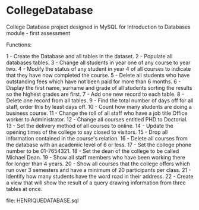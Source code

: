  # CollegeDatabase
College Database project designed in MySQL for Introduction to Databases module - first assessment

Functions:  

1 - Create the Database and all tables in the dataset.
2 - Populate all databases tables.
3 - Change all students in year one of any course to year two.
4 - Modify the status of any student in year 4 of all courses to indicate that they have now completed the course.
5 - Delete all students who have outstanding fees which have not been paid for more than 6 months.
6 - Display the first name, surname and grade of all students sorting the results so the highest grades are first.
7 - Add one new record to each table.
8 - Delete one record from all tables.
9 - Find the total number of days off for all staff, order this by least days off.
10 - Count how many students are doing a business course.
11 - Change the roll of all staff who have a job title Office worker to Administrator.
12 - Change all courses entitled PHD to Doctorial.
13 - Set the delivery method of all courses to online.
14 - Update the opening times of the college to say closed to visitors.
15 - Drop all information contained in the course's relation.
16 - Delete all courses from the database with an academic level of 6 or less.
17 - Set the college phone number to be 01-7654321.
18 - Set the dean of the college to be called Michael Dean.
19 - Show all staff members who have been working there for longer than 4 years.
20 - Show all courses that the college offers which run over 3 semesters and have a minimum of 20 participants per class.
21 - Identify how many students have the word road in their address.
22 - Create a view that will show the result of a query drawing information from three tables at once.

file: HENRIQUEDATABASE.sql

